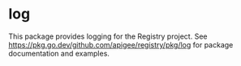 # log

This package provides logging for the Registry project. See
https://pkg.go.dev/github.com/apigee/registry/pkg/log for package documentation
and examples.
